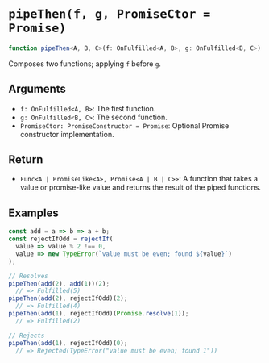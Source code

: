 # `pipeThen(f, g, PromiseCtor = Promise)`

```typescript
function pipeThen<A, B, C>(f: OnFulfilled<A, B>, g: OnFulfilled<B, C>): Func<A | PromiseLike<A>, Promise<A | B | C>>;
```

Composes two functions; applying `f` before `g`.

## Arguments

* `f: OnFulfilled<A, B>`: The first function.
* `g: OnFulfilled<B, C>`: The second function.
* `PromiseCtor: PromiseConstructor = Promise`: Optional Promise constructor implementation.

## Return

* `Func<A | PromiseLike<A>, Promise<A | B | C>>`: A function that takes a value or promise-like value and returns the result of the piped functions.

## Examples

```javascript
const add = a => b => a + b;
const rejectIfOdd = rejectIf(
  value => value % 2 !== 0,
  value => new TypeError(`value must be even; found ${value}`)
);

// Resolves
pipeThen(add(2), add(1))(2);
  // => Fulfilled(5)
pipeThen(add(2), rejectIfOdd)(2);
  // => Fulfilled(4)
pipeThen(add(1), rejectIfOdd)(Promise.resolve(1));
  // => Fulfilled(2)

// Rejects
pipeThen(add(1), rejectIfOdd)(0);
  // => Rejected(TypeError("value must be even; found 1"))
```
